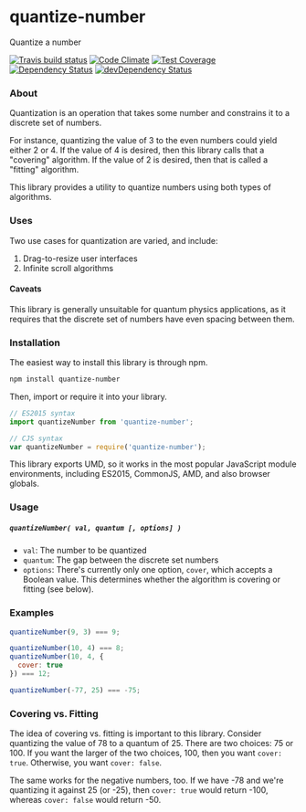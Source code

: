 # quantize-number

Quantize a number

[![Travis build status](http://img.shields.io/travis/jmeas/quantize-number.svg?style=flat)](https://travis-ci.org/jmeas/quantize-number)
[![Code Climate](https://codeclimate.com/github/jmeas/quantize-number/badges/gpa.svg)](https://codeclimate.com/github/jmeas/quantize-number)
[![Test Coverage](https://codeclimate.com/github/jmeas/quantize-number/badges/coverage.svg)](https://codeclimate.com/github/jmeas/quantize-number)
[![Dependency Status](https://david-dm.org/jmeas/quantize-number.svg)](https://david-dm.org/jmeas/quantize-number)
[![devDependency Status](https://david-dm.org/jmeas/quantize-number/dev-status.svg)](https://david-dm.org/jmeas/quantize-number#info=devDependencies)

### About

Quantization is an operation that takes some number and constrains it to a discrete
set of numbers.

For instance, quantizing the value of 3 to the even numbers could yield either
2 or 4. If the value of 4 is desired, then this library calls that a "covering" algorithm.
If the value of 2 is desired, then that is called a "fitting" algorithm.

This library provides a utility to quantize numbers using both types of algorithms.

### Uses

Two use cases for quantization are varied, and include:

1. Drag-to-resize user interfaces
2. Infinite scroll algorithms

#### Caveats

This library is generally unsuitable for quantum physics applications, as it
requires that the discrete set of numbers have even spacing between them.

### Installation

The easiest way to install this library is through npm.

```sh
npm install quantize-number
```

Then, import or require it into your library.

```js
// ES2015 syntax
import quantizeNumber from 'quantize-number';

// CJS syntax
var quantizeNumber = require('quantize-number');
```

This library exports UMD, so it works in the most popular JavaScript module
environments, including ES2015, CommonJS, AMD, and also browser globals.

### Usage

##### `quantizeNumber( val, quantum [, options] )`

- `val`: The number to be quantized
- `quantum`: The gap between the discrete set numbers
- `options`: There's currently only one option, `cover`, which accepts a Boolean
  value. This determines whether the algorithm is covering or fitting (see below).

### Examples

```js
quantizeNumber(9, 3) === 9;

quantizeNumber(10, 4) === 8;
quantizeNumber(10, 4, {
  cover: true
}) === 12;

quantizeNumber(-77, 25) === -75;
```

### Covering vs. Fitting

The idea of covering vs. fitting is important to this library. Consider quantizing
the value of 78 to a quantum of 25. There are two choices: 75 or 100. If you want
the larger of the two choices, 100, then you want `cover: true`. Otherwise,
you want `cover: false`.

The same works for the negative numbers, too. If we have -78 and we're quantizing it
against 25 (or -25), then `cover: true` would return -100, whereas `cover: false` would
return -50.
